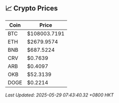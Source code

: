 ## 📈 Crypto Prices

| Coin | Price |
| ---- | ----- |
| BTC | $108003.7191 |
| ETH | $2679.9574 |
| BNB | $687.5224 |
| CRV | $0.7639 |
| ARB | $0.4097 |
| OKB | $52.3139 |
| DOGE | $0.2214 |

_Last Updated: 2025-05-29 07:43:40.32 +0800 HKT_